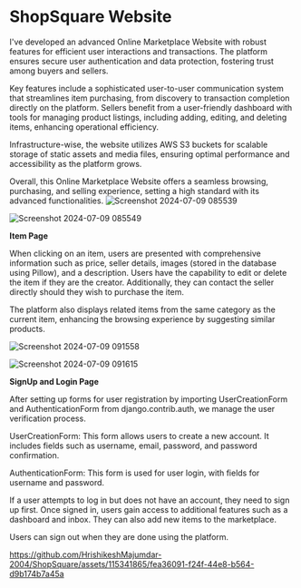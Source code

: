 # ShopSquare Website

I've developed an advanced Online Marketplace Website with robust features for efficient user interactions and transactions. The platform ensures secure user authentication and data protection, fostering trust among buyers and sellers.

Key features include a sophisticated user-to-user communication system that streamlines item purchasing, from discovery to transaction completion directly on the platform. Sellers benefit from a user-friendly dashboard with tools for managing product listings, including adding, editing, and deleting items, enhancing operational efficiency.

Infrastructure-wise, the website utilizes AWS S3 buckets for scalable storage of static assets and media files, ensuring optimal performance and accessibility as the platform grows.

Overall, this Online Marketplace Website offers a seamless browsing, purchasing, and selling experience, setting a high standard with its advanced functionalities.
![Screenshot 2024-07-09 085539](https://github.com/HrishikeshMajumdar-2004/ShopSquare/assets/115341865/89d3733e-e31d-4aa7-812b-399d0b1c006f)

![Screenshot 2024-07-09 085549](https://github.com/HrishikeshMajumdar-2004/ShopSquare/assets/115341865/e23b9fe9-a22a-43b9-83bf-aa4cf6b710ba)

**Item Page**

When clicking on an item, users are presented with comprehensive information such as price, seller details, images (stored in the database using Pillow), and a description. Users have the capability to edit or delete the item if they are the creator. Additionally, they can contact the seller directly should they wish to purchase the item.

The platform also displays related items from the same category as the current item, enhancing the browsing experience by suggesting similar products.

![Screenshot 2024-07-09 091558](https://github.com/HrishikeshMajumdar-2004/ShopSquare/assets/115341865/b5125667-c3aa-4475-9c47-a33a2b7d1c3d)

![Screenshot 2024-07-09 091615](https://github.com/HrishikeshMajumdar-2004/ShopSquare/assets/115341865/358c7664-2905-4fe1-9d6f-46566570aa6d)

**SignUp and Login Page**

After setting up forms for user registration by importing UserCreationForm and AuthenticationForm from django.contrib.auth, we manage the user verification process.

UserCreationForm: This form allows users to create a new account. It includes fields such as username, email, password, and password confirmation.

AuthenticationForm: This form is used for user login, with fields for username and password.

If a user attempts to log in but does not have an account, they need to sign up first. Once signed in, users gain access to additional features such as a dashboard and inbox. They can also add new items to the marketplace.

Users can sign out when they are done using the platform.

https://github.com/HrishikeshMajumdar-2004/ShopSquare/assets/115341865/fea36091-f24f-44e8-b564-d9b174b7a45a




